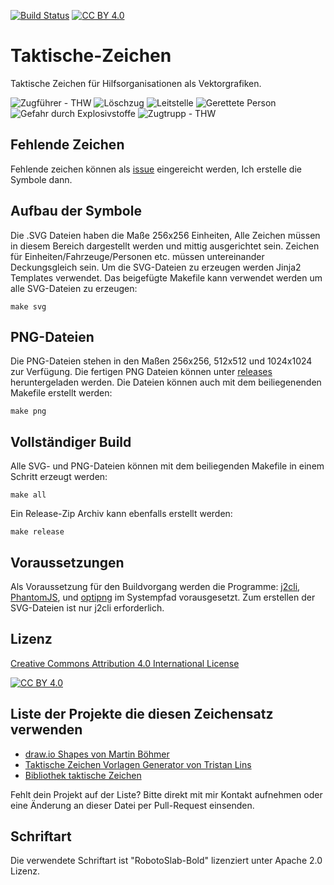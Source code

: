 [![Build Status](https://travis-ci.org/jonas-koeritz/Taktische-Zeichen.svg?branch=master)](https://travis-ci.org/jonas-koeritz/Taktische-Zeichen) [![CC BY 4.0][cc-by-shield]][cc-by]

# Taktische-Zeichen
Taktische Zeichen für Hilfsorganisationen als Vektorgrafiken.

![Zugführer - THW](https://rawgit.com/jonas-koeritz/Taktische-Zeichen/master/examples/Zugführer.png)
![Löschzug](https://rawgit.com/jonas-koeritz/Taktische-Zeichen/master/examples/Löschzug.png)
![Leitstelle](https://rawgit.com/jonas-koeritz/Taktische-Zeichen/master/examples/Leitstelle.png)
![Gerettete Person](https://rawgit.com/jonas-koeritz/Taktische-Zeichen/master/examples/Gerettete_Person.png)
![Gefahr durch Explosivstoffe](https://rawgit.com/jonas-koeritz/Taktische-Zeichen/master/examples/Gefahr_durch_Explosivstoffe.png)
![Zugtrupp - THW](https://rawgit.com/jonas-koeritz/Taktische-Zeichen/master/examples/Zugtrupp.png)

## Fehlende Zeichen
Fehlende zeichen können als [issue](https://github.com/jonas-koeritz/Taktische-Zeichen/issues) eingereicht werden, Ich erstelle die Symbole dann.

## Aufbau der Symbole
Die .SVG Dateien haben die Maße 256x256 Einheiten, Alle Zeichen müssen in diesem Bereich dargestellt werden und mittig ausgerichtet sein.
Zeichen für Einheiten/Fahrzeuge/Personen etc. müssen untereinander Deckungsgleich sein.
Um die SVG-Dateien zu erzeugen werden Jinja2 Templates verwendet. Das beigefügte Makefile kann verwendet werden um alle SVG-Dateien zu erzeugen:

```
make svg
```

## PNG-Dateien
Die PNG-Dateien stehen in den Maßen 256x256, 512x512 und 1024x1024 zur Verfügung. Die fertigen PNG Dateien können unter [releases](https://github.com/jonas-koeritz/Taktische-Zeichen/releases) heruntergeladen werden.
Die Dateien können auch mit dem beiliegenenden Makefile erstellt werden:

```
make png
```

## Vollständiger Build
Alle SVG- und PNG-Dateien können mit dem beiliegenden Makefile in einem Schritt erzeugt werden:

```
make all
```

Ein Release-Zip Archiv kann ebenfalls erstellt werden:

```
make release
```

## Voraussetzungen
Als Voraussetzung für den Buildvorgang werden die Programme: [j2cli](https://github.com/kolypto/j2cli), [PhantomJS](http://phantomjs.org/), und [optipng](http://optipng.sourceforge.net/) im Systempfad vorausgesetzt. Zum erstellen der SVG-Dateien ist nur j2cli erforderlich.

## Lizenz

[Creative Commons Attribution 4.0 International License][cc-by]

[![CC BY 4.0][cc-by-image]][cc-by]

## Liste der Projekte die diesen Zeichensatz verwenden

* [draw.io Shapes von Martin Böhmer](https://github.com/MartinBoehmer/Taktische-Zeichen-drawio)
* [Taktische Zeichen Vorlagen Generator von Tristan Lins](https://tristanlins.gitlab.io/taktische-zeichen-vorlagen-generator/)
* [Bibliothek taktische Zeichen](https://github.com/ReneDens/Bibliothek-taktische-Zeichen)

Fehlt dein Projekt auf der Liste? Bitte direkt mit mir Kontakt aufnehmen oder eine Änderung an dieser Datei per Pull-Request einsenden.

## Schriftart
Die verwendete Schriftart ist "RobotoSlab-Bold" lizenziert unter Apache 2.0 Lizenz.


[cc-by]: http://creativecommons.org/licenses/by/4.0/
[cc-by-image]: https://i.creativecommons.org/l/by/4.0/88x31.png
[cc-by-shield]: https://img.shields.io/badge/License-CC%20BY%204.0-lightgrey.svg

